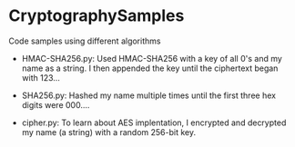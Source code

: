# CryptographySamples
Code samples using different algorithms

- HMAC-SHA256.py: Used HMAC-SHA256 with a key of all 0's and my name as a string. I then appended the key until the ciphertext began with 123...

- SHA256.py: Hashed my name multiple times until the first three hex digits were 000....

- cipher.py: To learn about AES implentation, I encrypted and decrypted my name (a string) with a random 256-bit key.

